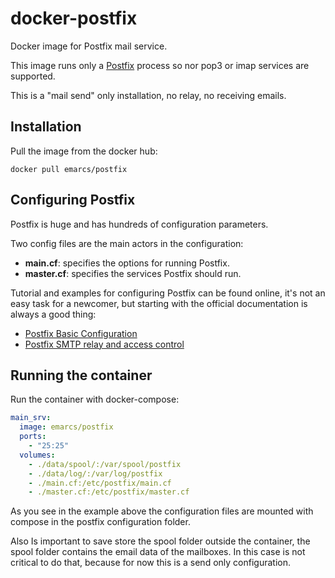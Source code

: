 # docker-postfix

Docker image for Postfix mail service.

This image runs only a [Postfix](http://www.postfix.org/) process
so nor pop3 or imap services are supported.

This is a "mail send" only installation, no relay, no receiving emails.

## Installation

Pull the image from the docker hub:

```shell
docker pull emarcs/postfix
```

## Configuring Postfix

Postfix is huge and has hundreds of configuration parameters.

Two config files are the main actors in the configuration:

*   **main.cf**: specifies the options for running Postfix.
*   **master.cf**: specifies the services Postfix should run.

Tutorial and examples for configuring Postfix can be found online,
it's not an easy task for a newcomer, but starting with the
official documentation is always a good thing:

*   [Postfix Basic Configuration](http://www.postfix.org/BASIC_CONFIGURATION_README.html)
*   [Postfix SMTP relay and access control](http://www.postfix.org/SMTPD_ACCESS_README.html)

## Running the container

Run the container with docker-compose:

```yml
main_srv:
  image: emarcs/postfix
  ports:
    - "25:25"
  volumes:
    - ./data/spool/:/var/spool/postfix
    - ./data/log/:/var/log/postfix
    - ./main.cf:/etc/postfix/main.cf
    - ./master.cf:/etc/postfix/master.cf
```

As you see in the example above the configuration files are
mounted with compose in the postfix configuration folder.

Also Is important to save store the spool folder outside the
container, the spool folder contains the email data of the
mailboxes. In this case is not critical to do that, because for
now this is a send only configuration.
